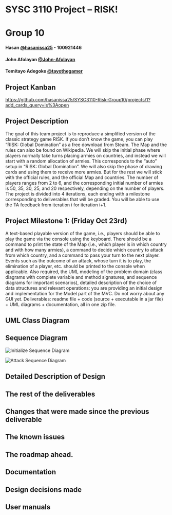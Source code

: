 # SYSC 3110 Project – RISK!
# Group 10

#### Hasan [@hasanissa25](https://github.com/hasanissa25) - 100921446
#### John Afolayan [@John-Afolayan](https://github.com/John-Afolayan)
#### Temitayo Adegoke [@tayothegamer](https://github.com/tayothegamer)


## Project Kanban
https://github.com/hasanissa25/SYSC3110-Risk-Group10/projects/1?add_cards_query=is%3Aopen

## Project Description
The goal of this team project is to reproduce a simplified version of the classic strategy
game RISK. If you don’t know the game, you can play “RISK: Global Domination” as a
free download from Steam. The Map and the rules can also be found on Wikipedia.
We will skip the initial phase where players normally take turns placing armies on
countries, and instead we will start with a random allocation of armies. This corresponds
to the “auto” setup in “RISK: Global Domination”.
We will also skip the phase of drawing cards and using them to receive more armies.
But for the rest we will stick with the official rules, and the official Map and countries.
The number of players ranges from 2 to 6, and the corresponding initial number of armies
is 50, 35, 30, 25, and 20 respectively, depending on the number of players.
The project is divided into 4 iterations, each ending with a milestone corresponding to
deliverables that will be graded. You will be able to use the TA feedback from iteration i
for iteration i+1. 

## Project Milestone 1: (Friday Oct 23rd)

A text-based playable version of the game, i.e., players should be able to
play the game via the console using the keyboard. There should be a command to print
the state of the Map (i.e., which player is in which country and with how many armies), a
command to decide which country to attack from which country, and a command to pass
your turn to the next player. Events such as the outcome of an attack, whose turn it is to
play, the elimination of a player, etc. should be printed to the console when applicable.
Also required, the UML modeling of the problem domain (class diagrams with complete
variable and method signatures, and sequence diagrams for important scenarios), detailed
description of the choice of data structures and relevant operations: you are providing an
initial design and implementation for the Model part of the MVC. Do not worry about
any GUI yet.
Deliverables: readme file + code (source + executable in a jar file) + UML diagrams + documentation, all in one zip file.

## UML Class Diagram

## Sequence Diagram
![Initialize Sequence Diagram ](https://github.com/hasanissa25/SYSC3110-Risk-Group10/blob/master/InitializeSequence.jpeg)

![Attack Sequence Diagram ](https://github.com/hasanissa25/SYSC3110-Risk-Group10/blob/master/AttackSequence.jpeg)

## Detailed Description of Design

## The rest of the deliverables

## Changes that were made since the previous deliverable 

## The known issues 

## The roadmap ahead.

## Documentation 

## Design decisions made

## User manuals
